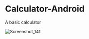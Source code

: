 # Calculator-Android

A basic calculator

![Screenshot_141](https://user-images.githubusercontent.com/96152867/146103570-cb51a722-0f86-4783-8bf6-191c96637adc.png)
